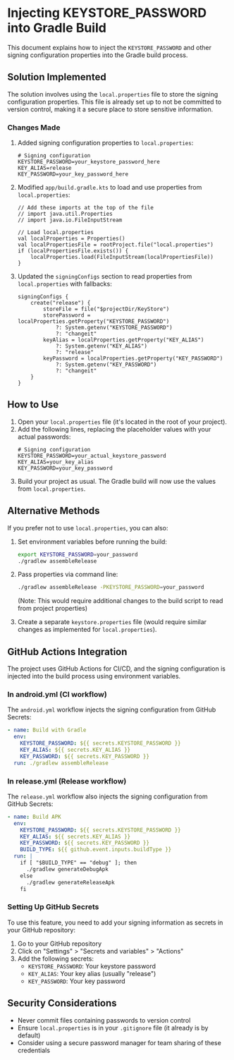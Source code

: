 # Injecting KEYSTORE_PASSWORD into Gradle Build

This document explains how to inject the `KEYSTORE_PASSWORD` and other signing configuration properties into the Gradle build process.

## Solution Implemented

The solution involves using the `local.properties` file to store the signing configuration properties. This file is already set up to not be committed to version control, making it a secure place to store sensitive information.

### Changes Made

1. Added signing configuration properties to `local.properties`:
   ```properties
   # Signing configuration
   KEYSTORE_PASSWORD=your_keystore_password_here
   KEY_ALIAS=release
   KEY_PASSWORD=your_key_password_here
   ```

2. Modified `app/build.gradle.kts` to load and use properties from `local.properties`:
   ```
   // Add these imports at the top of the file
   // import java.util.Properties
   // import java.io.FileInputStream

   // Load local.properties
   val localProperties = Properties()
   val localPropertiesFile = rootProject.file("local.properties")
   if (localPropertiesFile.exists()) {
       localProperties.load(FileInputStream(localPropertiesFile))
   }
   ```

3. Updated the `signingConfigs` section to read properties from `local.properties` with fallbacks:
   ```
   signingConfigs {
       create("release") {
           storeFile = file("$projectDir/KeyStore")
           storePassword = localProperties.getProperty("KEYSTORE_PASSWORD") 
               ?: System.getenv("KEYSTORE_PASSWORD") 
               ?: "changeit"
           keyAlias = localProperties.getProperty("KEY_ALIAS") 
               ?: System.getenv("KEY_ALIAS") 
               ?: "release"
           keyPassword = localProperties.getProperty("KEY_PASSWORD") 
               ?: System.getenv("KEY_PASSWORD") 
               ?: "changeit"
       }
   }
   ```

## How to Use

1. Open your `local.properties` file (it's located in the root of your project).
2. Add the following lines, replacing the placeholder values with your actual passwords:
   ```properties
   # Signing configuration
   KEYSTORE_PASSWORD=your_actual_keystore_password
   KEY_ALIAS=your_key_alias
   KEY_PASSWORD=your_key_password
   ```
3. Build your project as usual. The Gradle build will now use the values from `local.properties`.

## Alternative Methods

If you prefer not to use `local.properties`, you can also:

1. Set environment variables before running the build:
   ```bash
   export KEYSTORE_PASSWORD=your_password
   ./gradlew assembleRelease
   ```

2. Pass properties via command line:
   ```bash
   ./gradlew assembleRelease -PKEYSTORE_PASSWORD=your_password
   ```
   (Note: This would require additional changes to the build script to read from project properties)

3. Create a separate `keystore.properties` file (would require similar changes as implemented for `local.properties`).

## GitHub Actions Integration

The project uses GitHub Actions for CI/CD, and the signing configuration is injected into the build process using environment variables.

### In android.yml (CI workflow)

The `android.yml` workflow injects the signing configuration from GitHub Secrets:

```yaml
- name: Build with Gradle
  env:
    KEYSTORE_PASSWORD: ${{ secrets.KEYSTORE_PASSWORD }}
    KEY_ALIAS: ${{ secrets.KEY_ALIAS }}
    KEY_PASSWORD: ${{ secrets.KEY_PASSWORD }}
  run: ./gradlew assembleRelease
```

### In release.yml (Release workflow)

The `release.yml` workflow also injects the signing configuration from GitHub Secrets:

```yaml
- name: Build APK
  env:
    KEYSTORE_PASSWORD: ${{ secrets.KEYSTORE_PASSWORD }}
    KEY_ALIAS: ${{ secrets.KEY_ALIAS }}
    KEY_PASSWORD: ${{ secrets.KEY_PASSWORD }}
    BUILD_TYPE: ${{ github.event.inputs.buildType }}
  run: |
    if [ "$BUILD_TYPE" == "debug" ]; then
      ./gradlew generateDebugApk
    else
      ./gradlew generateReleaseApk
    fi
```

### Setting Up GitHub Secrets

To use this feature, you need to add your signing information as secrets in your GitHub repository:

1. Go to your GitHub repository
2. Click on "Settings" > "Secrets and variables" > "Actions"
3. Add the following secrets:
   - `KEYSTORE_PASSWORD`: Your keystore password
   - `KEY_ALIAS`: Your key alias (usually "release")
   - `KEY_PASSWORD`: Your key password

## Security Considerations

- Never commit files containing passwords to version control
- Ensure `local.properties` is in your `.gitignore` file (it already is by default)
- Consider using a secure password manager for team sharing of these credentials
